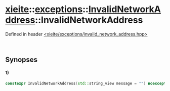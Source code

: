# [xieite](../../../../../../xieite.md)\:\:[exceptions](../../../../../../exceptions.md)\:\:[InvalidNetworkAddress](../../../../invalid_network_address.md)\:\:InvalidNetworkAddress
Defined in header [<xieite/exceptions/invalid_network_address.hpp>](../../../../../../../include/xieite/exceptions/invalid_network_address.hpp)

&nbsp;

## Synopses
#### 1)
```cpp
constexpr InvalidNetworkAddress(std::string_view message = "") noexcept;
```
